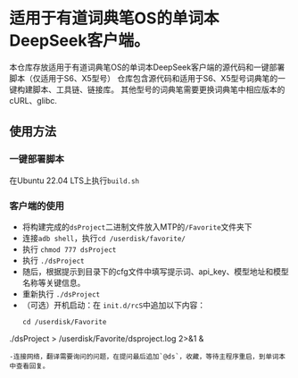 # 适用于有道词典笔OS的单词本DeepSeek客户端。
本仓库存放适用于有道词典笔OS的单词本DeepSeek客户端的源代码和一键部署脚本（仅适用于S6、X5型号）
仓库包含源代码和适用于S6、X5型号词典笔的一键构建脚本、工具链、链接库。
其他型号的词典笔需要更换词典笔中相应版本的cURL、glibc.

## 使用方法
### 一键部署脚本
在Ubuntu 22.04 LTS上执行`build.sh`
### 客户端的使用
- 将构建完成的`dsProject`二进制文件放入MTP的`/Favorite`文件夹下
- 连接`adb shell`，执行`cd /userdisk/favorite/`
- 执行 `chmod 777 dsProject`
- 执行 `./dsProject`
- 随后，根据提示到目录下的cfg文件中填写提示词、api_key、模型地址和模型名称等关键信息。
- 重新执行 `./dsProject`
- （可选）开机启动：在 `init.d/rcS`中追加以下内容：
  ```
  cd /userdisk/Favorite
./dsProject > /userdisk/Favorite/dsproject.log 2>&1 &
  ```
-连接网络，翻译需要询问的问题，在提问最后追加`@ds`，收藏，等待主程序重启，到单词本中查看回复。
